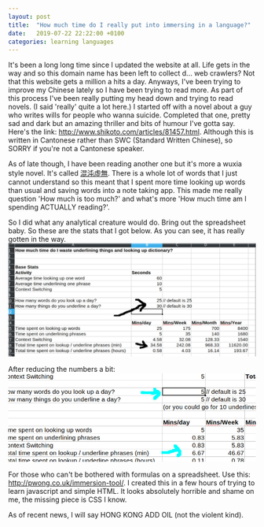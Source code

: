 ```yaml
---
layout: post
title:  "How much time do I really put into immersing in a language?"
date:   2019-07-22 22:22:00 +0100
categories: learning languages
---
```

It's been a long long time since I updated the website at all. Life gets in the way and so this domain name has been left to collect d... web crawlers? Not that this website gets a million a hits a day. Anyways, I've been trying to improve my Chinese lately so I have been trying to read more. As part of this process I've been really putting my head down and trying to read novels. (I said 'really' quite a lot here.) I started off with a novel about a guy who writes wills for people who wanna suicide. Completed that one, pretty sad and dark but an amazing thriller and bits of humour I've gotta say. Here's the link: http://www.shikoto.com/articles/81457.html. Although this is written in Cantonese rather than SWC (Standard Written Chinese), so SORRY if you're not a Cantonese speaker.

As of late though, I have been reading another one but it's more a wuxia style novel. It's called [混沌虛無](http://www.auchitsang.com/%e6%ad%90%e5%ad%90%e7%88%ad%e6%95%85%e4%ba%8b/?sn=%E3%80%8A%E6%B7%B7%E6%B2%8C%E8%99%9B%E7%84%A1%E3%80%8B). There is a whole lot of words that I just cannot understand so this meant that I spent more time looking up words than usual and saving words into a note taking app. This made me really question 'How much is too much?' and what's more 'How much time am I spending ACTUALLY reading?'.

So I did what any analytical creature would do. Bring out the spreadsheet baby. So these are the stats that I got below. As you can see, it has really gotten in the way.
![spreadsheet1](/img/spreadsheet1.jpeg)

After reducing the numbers a bit:
![spreadsheet2](/img/spreadsheet2.jpeg)

For those who can't be bothered with formulas on a spreadsheet. Use this: http://pwong.co.uk/immersion-tool/. I created this in a few hours of trying to learn javascript and simple HTML. It looks absolutely horrible and shame on me, the missing piece is CSS I know.

As of recent news, I will say HONG KONG ADD OIL (not the violent kind).